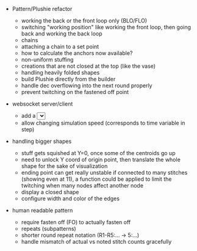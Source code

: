 - Pattern/Plushie refactor
  - working the back or the front loop only (BLO/FLO)
  - switching "working position" like working the front loop, then going back and working the back loop
  - chains
  - attaching a chain to a set point
  - how to calculate the anchors now available?
  - non-uniform stuffing
  - creations that are not closed at the top (like the vase)
  - handling heavily folded shapes
  - build Plushie directly from the builder
  - handle dec overflowing into the next round properly
  - prevent twitching on the fastened off point

- websocket server/client
  - add a <select> with sample patterns
  - allow changing simulation speed (corresponds to time variable in step)

- handling bigger shapes
  - stuff gets squished at Y=0, once some of the centroids go up
  - need to unlock Y coord of origin point, then translate the whole shape for the sake of visualization
  - ending point can get really unstable if connected to many stitches (showing even at 11), a function could be applied to limit the twitching when many nodes affect another node
  - display a closed shape
  - configure width and color of the edges

- human readable pattern
  - require fasten off (FO) to actually fasten off
  - repeats (subpatterns)
  - shorter round repeat notation (R1-R5:... -> 5:...)
  - handle mismatch of actual vs noted stitch counts gracefully